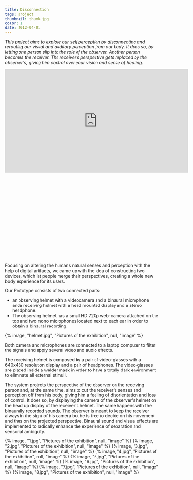 ```yaml
---
title: Disconnection
tags: project
thumbnail: thumb.jpg
color: 1
date: 2012-04-01
---
```

*This project aims to explore our self perception by disconnecting and rerouting our visual and auditory perception from our body. It does so, by letting one person slip into the role of the observer. Another person becomes the receiver. The receiver’s perspective gets replaced by the observer’s, giving him control over your vision and sense of hearing.*

<span class="more"></span>

<div class="iframe-with-asp" style="padding-bottom: 56%;">
  <iframe src="http://player.vimeo.com/video/57468923?byline=0&amp;color=ff9933" width="600" height="338" frameborder="0" webkitallowfullscreen="" mozallowfullscreen="" allowfullscreen=""></iframe>
</div>

Focusing on altering the humans natural senses and perception with the help of digital artifacts, we came up with the idea of constructing two devices, which let people merge their perspectives, creating a whole new body experience for its users.

Our Prototype consists of two connected parts: 
  * an observing helmet with a videocamera and a binaural microphone anda receiving helmet with a head mounted display and a stereo headphone.
  * The observing helmet has a small HD 720p web-camera attached on the top and two mono microphones located next to each ear in order to obtain a binaural recording. 

{% image, "helmet.jpg", "Pictures of the exhibition", null, "image" %}

Both camera and microphones are connected to a laptop computer to filter the signals and apply several video and audio effects.

The receiving helmet is composed by a pair of video-glasses with a 640x480 resolution display and a pair of headphones. The video-glasses are placed inside a welder mask in order to have a totally dark environment to eliminate all external stimuli.

The system projects the perspective of the observer on the receiving person and, at the same time, aims to cut the receiver's senses and perception off from his body, giving him a feeling of disorientation and loss of control. It does so, by displaying the camera of the observer's helmet on the head up display of the receiver's helmet. The same happens with the binaurally recorded sounds.
The observer is meant to keep the receiver always in the sight of his camera but he is free to decide on his movement and thus on the projected perspective. Binaural sound and visual effects are implemented to radically enhance the experience of separation and sensorial ambiguity.

<div class="gallery">
  {% image, "1.jpg", "Pictures of the exhibition", null, "image" %}
  {% image, "2.jpg", "Pictures of the exhibition", null, "image" %}
  {% image, "3.jpg", "Pictures of the exhibition", null, "image" %}
  {% image, "4.jpg", "Pictures of the exhibition", null, "image" %}
  {% image, "5.jpg", "Pictures of the exhibition", null, "image" %}
  {% image, "6.jpg", "Pictures of the exhibition", null, "image" %}
  {% image, "7.jpg", "Pictures of the exhibition", null, "image" %}
  {% image, "8.jpg", "Pictures of the exhibition", null, "image" %}
</div>
		
